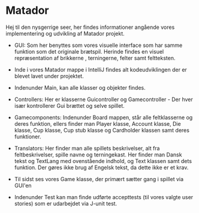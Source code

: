 # Matador

Hej til den nysgerrige seer, her findes informationer angående vores implementering og udvikling af Matador projekt.

- GUI: Som her benyttes som vores visuelle interface som har samme funktion som det originale brætspil. 
  Herinde findes en visuel repræsentation af brikkerne , terningerne, felter samt feltteksten.
  
- Inde i vores Matador mappe i IntelliJ findes alt kodeudviklingen der er blevet lavet under projektet. 

- Indenunder Main, kan alle klasser og objekter findes.

- Controllers: Her er klasserne Guicontroller og Gamecontroller - Der hver især kontrollerer Gui brættet og selve spillet.

- Gamecomponents: Indenunder Board mappen, står alle feltklasserne og deres funktion, ellers finder man Player klasse, Account klasse, Die klasse, Cup klasse, Cup stub klasse og Cardholder klassen samt deres funktioner.  

- Translators: Her finder man alle spillets beskrivelser, alt fra feltbeskrivelser, spille navne og terningekast. 
  Her finder man Dansk tekst og TextLang med ovenstående indhold, og Text klassen samt dets funktion. 
  Der gøres ikke brug af Engelsk tekst, da dette ikke er et krav. 
  
- Til sidst ses vores Game klasse, der primært sætter gang i spillet via GUI'en
- Indenunder Test kan man finde udførte accepttests (til vores valgte user stories) som er udarbejdet via J-unit test.
